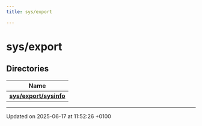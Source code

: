 ```yaml
---
title: sys/export

---
```


# sys/export



## Directories

| Name           |
| -------------- |
| **[sys/export/sysinfo](dir_8b8eef682edb37a46c9343899b359ed7.md#dir-sys/export/sysinfo)**  |






-------------------------------

Updated on 2025-06-17 at 11:52:26 +0100
